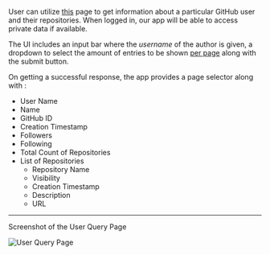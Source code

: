User can utilize [this](https://gstatviewer.pages.dev/user) page to get information about a particular GitHub user and their repositories. When logged in, our app will be able to access private data if available.

The UI includes an input bar where the _username_ of the author is given, a dropdown to select the amount of entries to be shown [per page](https://github.com/febkosq8/GStatTracker/wiki/Features#max-entries-per-page) along with the submit button.

On getting a successful response, the app provides a page selector along with :

- User Name
- Name
- GitHub ID
- Creation Timestamp
- Followers
- Following
- Total Count of Repositories
- List of Repositories
  - Repository Name
  - Visibility
  - Creation Timestamp
  - Description
  - URL

---

Screenshot of the User Query Page

![User Query Page](https://user-images.githubusercontent.com/33223665/189756516-d3025bb3-eb38-4e42-8615-3936c4a0e57e.png)
